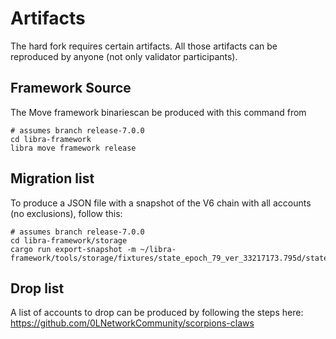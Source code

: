# Artifacts

The hard fork requires certain artifacts. All those artifacts can be reproduced by anyone (not only validator participants).

## Framework Source
The Move framework binariescan be produced with this command from
```
# assumes branch release-7.0.0
cd libra-framework
libra move framework release
```
## Migration list
To produce a JSON file with a snapshot of the V6 chain with all accounts (no exclusions), follow this:
```
# assumes branch release-7.0.0
cd libra-framework/storage
cargo run export-snapshot -m ~/libra-framework/tools/storage/fixtures/state_epoch_79_ver_33217173.795d/state.manifest
```

## Drop list
A list of accounts to drop can be produced by following the steps here: https://github.com/0LNetworkCommunity/scorpions-claws
